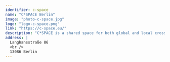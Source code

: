 ```yaml
---
identifier: c-space
name: "C*SPACE Berlin"
image: "photo-c-space.jpg"
logo: "logo-c-space.png"
link: "https://c-space.eu/"
description: "C*SPACE is a shared space for both global and local cross-cultural and interdisciplinary learning, creation, and reflection. It is a place to move beyond boundaries. Whether event-loft, workshop-space, atelier, co-working or open kitchen: The hosts are open and enthusiastic to explore new ideas that can emerge in this location, as well as to collaborate with the people behind these visions."
address: |
  Langhansstraße 86
  <br />
  13086 Berlin
---
```

